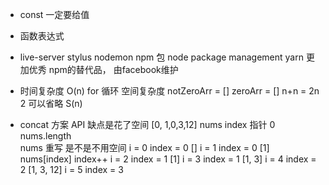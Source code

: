- const 一定要给值
- 函数表达式 
- live-server stylus nodemon 
  npm 包 node package management
  yarn 更加优秀 npm的替代品， 
  由facebook维护

- 时间复杂度 O(n)  for 循环
  空间复杂度  notZeroArr = []  zeroArr = []  n+n = 2n 2 可以省略  S(n)
- concat 方案 API 缺点是花了空间
[0, 1,0,3,12] nums 
index 指针 0   nums.length  
nums 重写 是不是不用空间
i = 0  index = 0
[] i = 1 index = 0
[1] nums[index]  index++   i = 2  index = 1
[1] i = 3 index = 1
[1, 3] i = 4 index = 2
[1, 3, 12] i = 5  index = 3

